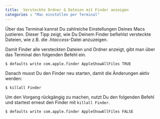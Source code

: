 ```yaml
---
title:  Versteckte Ordner & Dateien mit Finder anzeigen
categories : "Mac einstellen per Terminal"
---
```

Über das Terminal kannst Du zahlreiche Einstellungen Deines Macs
justieren. Dieser Tipp zeigt, wie Du Deinem Finder befiehlst versteckte
Dateien, wie z.B. die *.htaccess*-Datei anzuzeigen.

Damit Finder alle versteckten Dateien und Ordner anzeigt, gibt man über
das Terminal den folgenden Befehl ein.

    $ defaults write com.apple.finder AppleShowAllFiles TRUE

Danach musst Du den Finder neu starten, damit die Änderungen aktiv
werden:

    $ killall Finder

Um den Vorgang rückgängig zu machen, nutzt Du den folgenden Befehl und
startest erneut den Finder mit `killall Finder`.

    $ defaults write com.apple.finder AppleShowAllFiles FALSE
